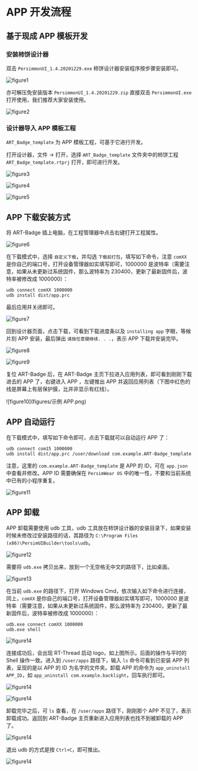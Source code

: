# APP 开发流程

## 基于现成 APP 模板开发

### 安装柿饼设计器

双击 `PersimmonUI_1.4.20201229.exe` 柿饼设计器安装程序按步骤安装即可。

![figure1](figures/设计器安装1.png)

亦可解压免安装版本 `PersimmonUI_1.4.20201229.zip` 直接双击 `PersimmonUI.exe` 打开使用，我们推荐大家安装使用。

![figure2](figures/免安装版本.png)

### 设计器导入 APP 模板工程

`ART_Badge_template` 为 APP 模板工程，可基于它进行开发。

打开设计器，文件 -> 打开，选择 `ART_Badge_template` 文件夹中的柿饼工程 `ART_Badge_template.rtprj` 打开，即可进行开发。

![figure3](figures/导入工程1.png)

![figure4](figures/导入工程2.png)

![figure5](figures/导入工程3.png)


## APP 下载安装方式

将 ART-Badge 插上电脑，在工程管理器中点击右键打开工程属性。

![figure6](figures/工程属性.png)

在下载模式中，选择 `自定义下载`，并勾选 `下载前打包`，填写如下命令，注意 `comXX` 是你自己的端口号，打开设备管理器如实填写即可，1000000 是波特率（需要注意，如果从未更新过系统固件，那么波特率为 230400，更新了最新固件后，波特率被修改成 1000000）：

```
udb connect comXX 1000000
udb install dist/app.prc
```

最后应用并关闭即可。

![figure7](figures/下载模式.png)

回到设计器页面，点击下载，可看到下载进度条以及 `installing app` 字眼，等候片刻 APP 安装，最后弹出 `请按任意键继续. . .`，表示 APP 下载并安装完毕。

![figure8](figures/下载APP1.png)

![figure9](figures/下载APP2.png)

复位 ART-Badge 后，在 ART-Badge 主页下拉进入应用列表，即可看到刚刚下载进去的 APP 了，右键进入 APP ，左键推出 APP 并返回应用列表（下图中红色的线是屏幕上有层保护膜，比并非显示有红线）。

![figure10](figures/示例 APP.png)

## APP 自动运行

在下载模式中，填写如下命令即可，点击下载就可以自动运行 APP 了：

```
udb connect com15 1000000
udb install dist/app.prc /user/download com.example.ART-Badge_template
```

注意，这里的 `com.example.ART-Badge_template` 是 APP 的 ID，可在 `app.json` 中查看并修改。APP ID 需要确保在 `PersimWear OS` 中的唯一性，不要和当前系统中已有的小程序重复。

![figure11](figures/APPID.png)

## APP 卸载

APP 卸载需要使用 udb 工具，udb 工具放在柿饼设计器的安装目录下，如果安装时候未修改过安装路径的话，其路径为 `C:\Program Files (x86)\PersimUIBuilder\tools\udb`。

![figure12](figures/udb路径.png)

需要将 `udb.exe` 拷贝出来，放到一个无空格无中文的路径下，比如桌面。

![figure13](figures/udb桌面.png)

在当前 `udb.exe` 的路径下，打开 Windows Cmd，依次输入如下命令进行连接，同上，`comXX` 是你自己的端口号，打开设备管理器如实填写即可，1000000 是波特率（需要注意，如果从未更新过系统固件，那么波特率为 230400，更新了最新固件后，波特率被修改成 1000000）：

```
udb.exe connect comXX 1000000
udb.exe shell
```

![figure14](figures/udb_cmd.png)

连接成功后，会出现 RT-Thread 启动 logo，如上图所示。后面的操作与平时的 Shell 操作一致。进入到 `/user/apps` 路径下，输入 `ls` 命令可看到已安装 APP 列表，呈现的是以 APP 的 ID 为名字的文件夹。卸载 APP 的命令为 `app_uninstall APP_ID`，如 `app_uninstall com.example.backlight`，回车执行即可。

![figure14](figures/user_apps.png)

![figure14](figures/卸载app.png)

卸载完毕之后，可 `ls` 查看，在 `/user/apps` 路径下，刚刚那个 APP 不见了，表示卸载成功。返回到 ART-Badge 主页重新进入应用列表也找不到被卸载的 APP 了。

![figure14](figures/卸载成功.png)

退出 udb 的方式是按 `Ctrl+C`，即可推出。

![figure14](figures/退出udb.png)

